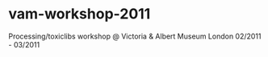 vam-workshop-2011
=================

Processing/toxiclibs workshop @ Victoria &amp; Albert Museum London 02/2011 - 03/2011
